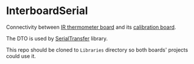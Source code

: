 # InterboardSerial

Connectivity between [IR thermometer board](https://github.com/CrouchingPanda/Thermometer) and 
its [calibration board](https://github.com/CrouchingPanda/CalibrationBoard).

The DTO is used by [SerialTransfer](https://github.com/PowerBroker2/SerialTransfer) library.

This repo should be cloned to `Libraries` directory so both boards' projects could use it. 
